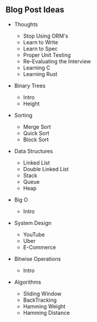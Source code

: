 Blog Post Ideas
---

* Thoughts
	- Stop Using ORM's
    - Learn to Write
    - Learn to Spec
    - Proper Unit Testing
    - Re-Evaluating the Interview
    - Learning C
    - Learning Rust

* Binary Trees
	- Intro
    - Height

* Sorting
	- Merge Sort
	- Quick Sort
	- Block Sort
    
* Data Structures
	- Linked List
    - Double Linked List
    - Stack
    - Queue
    - Heap
    
* Big O
	- Intro

* System Design
	- YouTube
    - Uber
    - E-Commerce
    
* Bitwise Operations
	- Intro
    
* Algorithms
	- Sliding Window
    - BackTracking
    - Hamming Weight
    - Hamming Distance
